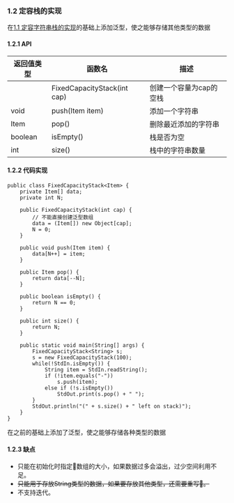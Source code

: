 ### 1.2 定容栈的实现

在[1.1 定容字符串栈的实现](#11-定容字符串栈的实现)的基础上添加泛型，使之能够存储其他类型的数据

#### 1.2.1 API

|返回值类型|函数名|描述|
|---|---|---|
||FixedCapacityStack<Item>(int cap)|创建一个容量为cap的空栈|
|void|push(Item item)|添加一个字符串|
|Item|pop()|删除最近添加的字符串|
|boolean|isEmpty()|栈是否为空|
|int|size()|栈中的字符串数量|

#### 1.2.2 代码实现

```
public class FixedCapacityStack<Item> {
    private Item[] data;
    private int N;

    public FixedCapacityStack(int cap) {
        // 不能直接创建泛型数组
        data = (Item[]) new Object[cap];
        N = 0;
    }

    public void push(Item item) {
        data[N++] = item;
    }

    public Item pop() {
        return data[--N];
    }

    public boolean isEmpty() {
        return N == 0;
    }

    public int size() {
        return N;
    }

    public static void main(String[] args) {
        FixedCapacityStack<String> s;
        s = new FixedCapacityStack(100);
        while(!StdIn.isEmpty()) {
            String item = StdIn.readString();
            if (!item.equals("-"))
                s.push(item);
            else if (!s.isEmpty())
                StdOut.print(s.pop() + " ");
        }
        StdOut.println("(" + s.size() + " left on stack)");
    }
}
```

在之前的基础上添加了泛型，使之能够存储各种类型的数据

#### 1.2.3 缺点

- 只能在初始化时指定数组的大小，如果数据过多会溢出，过少空间利用不足。
- ~~只能用于存放String类型的数据，如果要存放其他类型，还需要重写。~~
- 不支持迭代。